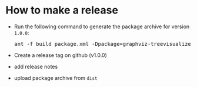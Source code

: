 How to make a release
=====================

* Run the following command to generate the package archive for version `1.0.0`:

  <pre>
  ant -f build_package.xml -Dpackage=graphviz-treevisualize-1.0.0 clean make_package
  </pre>

* Create a release tag on github (v1.0.0)
* add release notes
* upload package archive from `dist`


